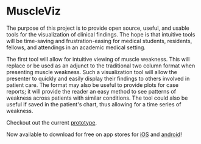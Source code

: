 # MuscleViz

The purpose of this project is to provide open source, useful, and usable
tools for the visualization of clinical findings. The hope is that intuitive
tools will be time-saving and frustration-easing for medical students, 
residents, fellows, and attendings in an academic medical setting.

The first tool will allow for intuitive viewing of muscle weakness. This will 
replace or be used as an adjunct to the traditional two column format when 
presenting muscle weakness. Such a visualization tool will allow the 
presenter to quickly and easily display their findings to others involved 
in patient care. The format may also be useful to provide plots for case 
reports; it will provide the reader an easy method to see patterns of weakness 
across patients with similar conditions. The tool could also be useful 
if saved in the patient's chart, thus allowing for a time series of 
weakness.

Checkout out the current [prototype](https://muscleviz.github.io/web-app/).

Now available to download for free on app stores for [iOS](https://itunes.apple.com/us/app/muscleviz/id1449848702) and [android](https://play.google.com/store/apps/details?id=io.jwittenbach.medviz)!
